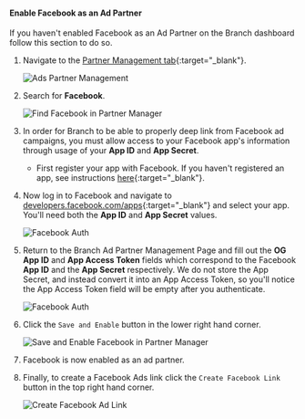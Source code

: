 #### Enable Facebook as an Ad Partner

If you haven't enabled Facebook as an Ad Partner on the Branch dashboard follow this section to do so.

1. Navigate to the [Partner Management tab](https://dashboard.branch.io/ads/partner-management){:target="_blank"}.

    ![Ads Partner Management](/img/ingredients/deep-linked-ads/enable-facebook-ad-partner/ads-partner-management.png)

1. Search for **Facebook**.

    ![Find Facebook in Partner Manager](/img/ingredients/deep-linked-ads/enable-facebook-ad-partner/find-facebook-partner.png)

1. In order for Branch to be able to properly deep link from Facebook ad campaigns, you must allow access to your Facebook app's information through usage of your **App ID** and **App Secret**.

	- First register your app with Facebook. If you haven't registered an app, see instructions [here](https://developers.facebook.com/docs/apps/register){:target="_blank"}.

1. Now log in to Facebook and navigate to [developers.facebook.com/apps](http://developers.facebook.com/apps){:target="_blank"} and select your app. You'll need both the **App ID** and **App Secret** values.

    ![Facebook Auth](/img/ingredients/deep-linked-ads/enable-facebook-ad-partner/fb-auth-id-secret.png)

1. Return to the Branch Ad Partner Management Page and fill out the **OG App ID** and **App Access Token** fields which correspond to the Facebook **App ID** and the **App Secret** respectively. We do not store the App Secret, and instead convert it into an App Access Token, so you'll notice the App Access Token field will be empty after you authenticate.

    ![Facebook Auth](/img/ingredients/deep-linked-ads/enable-facebook-ad-partner/branch-dash-fb-values.png)

1. Click the `Save and Enable` button in the lower right hand corner.

    ![Save and Enable Facebook in Partner Manager](/img/ingredients/deep-linked-ads/enable-facebook-ad-partner/save-and-enable-facebook.png)

1. Facebook is now enabled as an ad partner.

1. Finally, to create a Facebook Ads link click the `Create Facebook Link` button in the top right hand corner.

    ![Create Facebook Ad Link](/img/ingredients/deep-linked-ads/enable-facebook-ad-partner/create-facebook-link.png)

